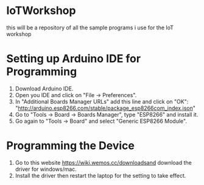 # IoTWorkshop
this will be a repository of all the sample programs i use for the IoT workshop


# Setting up Arduino IDE for Programming

1. Download Arduino IDE.
2. Open you IDE and click on "File -> Preferences".
3. In  "Additional Boards Manager URLs" add this line and click on "OK":
  "http://arduino.esp8266.com/stable/package_esp8266com_index.json"
4. Go to "Tools -> Board -> Boards Manager", type "ESP8266" and install it.
5. Go again to "Tools -> Board" and select "Generic ESP8266 Module".


# Programming the Device

1. Go to this website https://wiki.wemos.cc/downloadsand download the driver for windows/mac.
2. Install the driver then restart the laptop for the setting to take effect.







